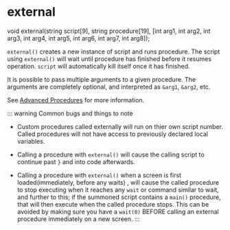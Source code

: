 # external

<Prototype small>void external(string script[9], string procedure[19], [int arg1, int arg2, int arg3, int arg4, int arg5, int arg6, int arg7, int arg8]);</Prototype>

`external()` creates a new instance of script and runs procedure. The script using `external()` will wait until procedure has finished before it resumes operation. `script` will automatically kill itself once it has finished.

<VersionInfo dink="1.08" freedink="all">

It is possible to pass multiple arguments to a given procedure. The arguments are completely optional, and interpreted as `&arg1`, `&arg2`, etc.

See [Advanced Procedures](../guide/procedures.md#advanced-procedures) for more information.

</VersionInfo>

::: warning Common bugs and things to note
- Custom procedures called externally will run on thier own script number. Called procedures will not have access to previously declared local variables.

- Calling a procedure with `external()` will cause the calling script to continue past `}` and into code afterwards.

- Calling a procedure with `external()` when a screen is first loaded(immediately, before any waits) , will cause the called procedure to stop executing when it reaches any `wait` or command similar to wait, and further to this; if the summoned script contains a `main()` procedure, that will then execute when the called procedure stops. This can be avoided by making sure you have a `wait(0)` BEFORE calling an external procedure immediately on a new screen.
:::
